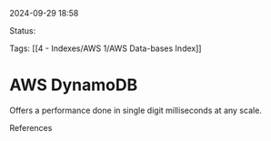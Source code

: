 2024-09-29 18:58

Status:

Tags:
[[4 - Indexes/AWS 1/AWS Data-bases Index]]

# AWS DynamoDB


Offers a performance done in single digit milliseconds at any scale.


References 